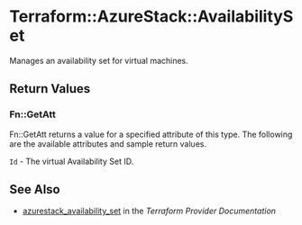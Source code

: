 # Terraform::AzureStack::AvailabilitySet

Manages an availability set for virtual machines.

## Return Values

### Fn::GetAtt

Fn::GetAtt returns a value for a specified attribute of this type. The following are the available attributes and sample return values.

`Id` - The virtual Availability Set ID.

## See Also

* [azurestack_availability_set](https://www.terraform.io/docs/providers/azurestack/r/availability_set.html) in the _Terraform Provider Documentation_